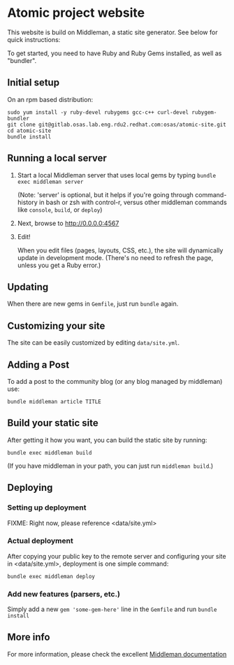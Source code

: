 # Atomic project website

This website is build on Middleman, a static site generator. See below for
quick instructions:

To get started, you need to have Ruby and Ruby Gems installed, as well
as "bundler".

## Initial setup

On an rpm based distribution:

```
sudo yum install -y ruby-devel rubygems gcc-c++ curl-devel rubygem-bundler
git clone git@gitlab.osas.lab.eng.rdu2.redhat.com:osas/atomic-site.git
cd atomic-site
bundle install
```


## Running a local server

1. Start a local Middleman server that uses local gems by typing
   `bundle exec middleman server`

   (Note: 'server' is optional, but it helps if you're going through
   command-history in bash or zsh with control-r, versus other middleman
   commands like `console`, `build`, or `deploy`)

2. Next, browse to <http://0.0.0.0:4567>

3. Edit!

   When you edit files (pages, layouts, CSS, etc.), the site will
   dynamically update in development mode. (There's no need to refresh
   the page, unless you get a Ruby error.)


## Updating

When there are new gems in `Gemfile`, just run `bundle` again.


## Customizing your site

The site can be easily customized by editing `data/site.yml`.


## Adding a Post

To add a post to the community blog (or any blog managed by middleman) use:

```
bundle middleman article TITLE
```


## Build your static site

After getting it how you want, you can build the static site by running:

`bundle exec middleman build`

(If you have middleman in your path, you can just run `middleman build`.)


## Deploying

### Setting up deployment

FIXME: Right now, please reference <data/site.yml>

### Actual deployment

After copying your public key to the remote server and configuring your
site in <data/site.yml>, deployment is one simple command:
```
bundle exec middleman deploy
```


### Add new features (parsers, etc.)

Simply add a new `gem 'some-gem-here'` line in the `Gemfile` and run
`bundle install`


## More info

For more information, please check the excellent
[Middleman documentation](http://middlemanapp.com/basics/getting-started/)

